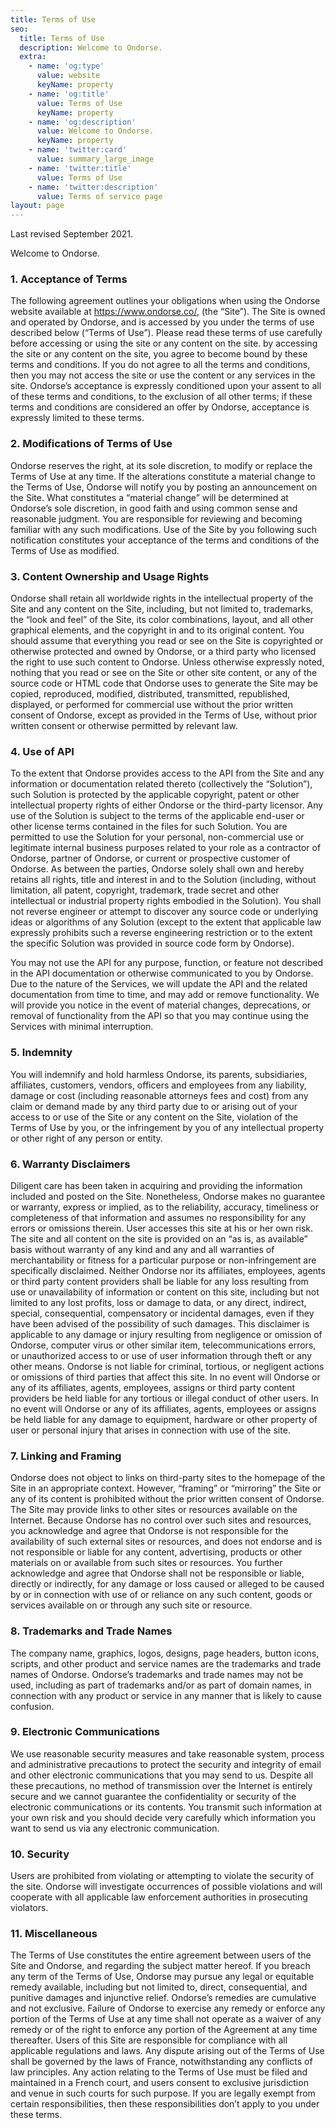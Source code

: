 ```yaml
---
title: Terms of Use
seo:
  title: Terms of Use
  description: Welcome to Ondorse.
  extra:
    - name: 'og:type'
      value: website
      keyName: property
    - name: 'og:title'
      value: Terms of Use
      keyName: property
    - name: 'og:description'
      value: Welcome to Ondorse.
      keyName: property
    - name: 'twitter:card'
      value: summary_large_image
    - name: 'twitter:title'
      value: Terms of Use
    - name: 'twitter:description'
      value: Terms of service page
layout: page
---
```

Last revised September 2021. 

Welcome to Ondorse.

### 1. Acceptance of Terms

The following agreement outlines your obligations when using the Ondorse website available at https://www.ondorse.co/, (the “Site”). The Site is owned and operated by Ondorse, and is accessed by you under the terms of use described below (“Terms of Use”). Please read these terms of use carefully before accessing or using the site or any content on the site. by accessing the site or any content on the site, you agree to become bound by these terms and conditions. If you do not agree to all the terms and conditions, then you may not access the site or use the content or any services in the site. Ondorse’s acceptance is expressly conditioned upon your assent to all of these terms and conditions, to the exclusion of all other terms; if these terms and conditions are considered an offer by Ondorse, acceptance is expressly limited to these terms.

### 2. Modifications of Terms of Use

Ondorse reserves the right, at its sole discretion, to modify or replace the Terms of Use at any time. If the alterations constitute a material change to the Terms of Use, Ondorse will notify you by posting an announcement on the Site. What constitutes a “material change” will be determined at Ondorse’s sole discretion, in good faith and using common sense and reasonable judgment. You are responsible for reviewing and becoming familiar with any such modifications. Use of the Site by you following such notification constitutes your acceptance of the terms and conditions of the Terms of Use as modified.

### 3. Content Ownership and Usage Rights

Ondorse shall retain all worldwide rights in the intellectual property of the Site and any content on the Site, including, but not limited to, trademarks, the “look and feel” of the Site, its color combinations, layout, and all other graphical elements, and the copyright in and to its original content. You should assume that everything you read or see on the Site is copyrighted or otherwise protected and owned by Ondorse, or a third party who licensed the right to use such content to Ondorse. Unless otherwise expressly noted, nothing that you read or see on the Site or other site content, or any of the source code or HTML code that Ondorse uses to generate the Site may be copied, reproduced, modified, distributed, transmitted, republished, displayed, or performed for commercial use without the prior written consent of Ondorse, except as provided in the Terms of Use, without prior written consent or otherwise permitted by relevant law.

### 4. Use of API

To the extent that Ondorse provides access to the API from the Site and any information or documentation related thereto (collectively the “Solution”), such Solution is protected by the applicable copyright, patent or other intellectual property rights of either Ondorse or the third-party licensor. Any use of the Solution is subject to the terms of the applicable end-user or other license terms contained in the files for such Solution. You are permitted to use the Solution for your personal, non-commercial use or legitimate internal business purposes related to your role as a contractor of Ondorse, partner of Ondorse, or current or prospective customer of Ondorse. As between the parties, Ondorse solely shall own and hereby retains all rights, title and interest in and to the Solution (including, without limitation, all patent, copyright, trademark, trade secret and other intellectual or industrial property rights embodied in the Solution). You shall not reverse engineer or attempt to discover any source code or underlying ideas or algorithms of any Solution (except to the extent that applicable law expressly prohibits such a reverse engineering restriction or to the extent the specific Solution was provided in source code form by Ondorse).

You may not use the API for any purpose, function, or feature not described in the API documentation or otherwise communicated to you by Ondorse. Due to the nature of the Services, we will update the API and the related documentation from time to time, and may add or remove functionality. We will provide you notice in the event of material changes, deprecations, or removal of functionality from the API so that you may continue using the Services with minimal interruption.

### 5. Indemnity

You will indemnify and hold harmless Ondorse, its parents, subsidiaries, affiliates, customers, vendors, officers and employees from any liability, damage or cost (including reasonable attorneys fees and cost) from any claim or demand made by any third party due to or arising out of your access to or use of the Site or any content on the Site, violation of the Terms of Use by you, or the infringement by you of any intellectual property or other right of any person or entity.

### 6. Warranty Disclaimers

Diligent care has been taken in acquiring and providing the information included and posted on the Site. Nonetheless, Ondorse makes no guarantee or warranty, express or implied, as to the reliability, accuracy, timeliness or completeness of that information and assumes no responsibility for any errors or omissions therein. User accesses this site at his or her own risk. The site and all content on the site is provided on an “as is, as available” basis without warranty of any kind and any and all warranties of merchantability or fitness for a particular purpose or non-infringement are specifically disclaimed. Neither Ondorse nor its affiliates, employees, agents or third party content providers shall be liable for any loss resulting from use or unavailability of information or content on this site, including but not limited to any lost profits, loss or damage to data, or any direct, indirect, special, consequential, compensatory or incidental damages, even if they have been advised of the possibility of such damages. This disclaimer is applicable to any damage or injury resulting from negligence or omission of Ondorse, computer virus or other similar item, telecommunications errors, or unauthorized access to or use of user information through theft or any other means. Ondorse is not liable for criminal, tortious, or negligent actions or omissions of third parties that affect this site. In no event will Ondorse or any of its affiliates, agents, employees, assigns or third party content providers be held liable for any tortious or illegal conduct of other users. In no event will Ondorse or any of its affiliates, agents, employees or assigns be held liable for any damage to equipment, hardware or other property of user or personal injury that arises in connection with use of the site.

### 7. Linking and Framing

Ondorse does not object to links on third-party sites to the homepage of the Site in an appropriate context. However, “framing” or “mirroring” the Site or any of its content is prohibited without the prior written consent of Ondorse. The Site may provide links to other sites or resources available on the Internet. Because Ondorse has no control over such sites and resources, you acknowledge and agree that Ondorse is not responsible for the availability of such external sites or resources, and does not endorse and is not responsible or liable for any content, advertising, products or other materials on or available from such sites or resources. You further acknowledge and agree that Ondorse shall not be responsible or liable, directly or indirectly, for any damage or loss caused or alleged to be caused by or in connection with use of or reliance on any such content, goods or services available on or through any such site or resource.

### 8. Trademarks and Trade Names

The company name, graphics, logos, designs, page headers, button icons, scripts, and other product and service names are the trademarks and trade names of Ondorse. Ondorse’s trademarks and trade names may not be used, including as part of trademarks and/or as part of domain names, in connection with any product or service in any manner that is likely to cause confusion. 

### 9. Electronic Communications

We use reasonable security measures and take reasonable system, process and administrative precautions to protect the security and integrity of email and other electronic communications that you may send to us. Despite all these precautions, no method of transmission over the Internet is entirely secure and we cannot guarantee the confidentiality or security of the electronic communications or its contents. You transmit such information at your own risk and you should decide very carefully which information you want to send us via any electronic communication.

### 10. Security

Users are prohibited from violating or attempting to violate the security of the site. Ondorse will investigate occurrences of possible violations and will cooperate with all applicable law enforcement authorities in prosecuting violators.

### 11. Miscellaneous

The Terms of Use constitutes the entire agreement between users of the Site and Ondorse, and regarding the subject matter hereof. If you breach any term of the Terms of Use, Ondorse may pursue any legal or equitable remedy available, including but not limited to, direct, consequential, and punitive damages and injunctive relief. Ondorse’s remedies are cumulative and not exclusive. Failure of Ondorse to exercise any remedy or enforce any portion of the Terms of Use at any time shall not operate as a waiver of any remedy or of the right to enforce any portion of the Agreement at any time thereafter. Users of this Site are responsible for compliance with all applicable regulations and laws. Any dispute arising out of the Terms of Use shall be governed by the laws of France, notwithstanding any conflicts of law principles. Any action relating to the Terms of Use must be filed and maintained in a French court, and users consent to exclusive jurisdiction and venue in such courts for such purpose. If you are legally exempt from certain responsibilities, then these responsibilities don’t apply to you under these terms.
